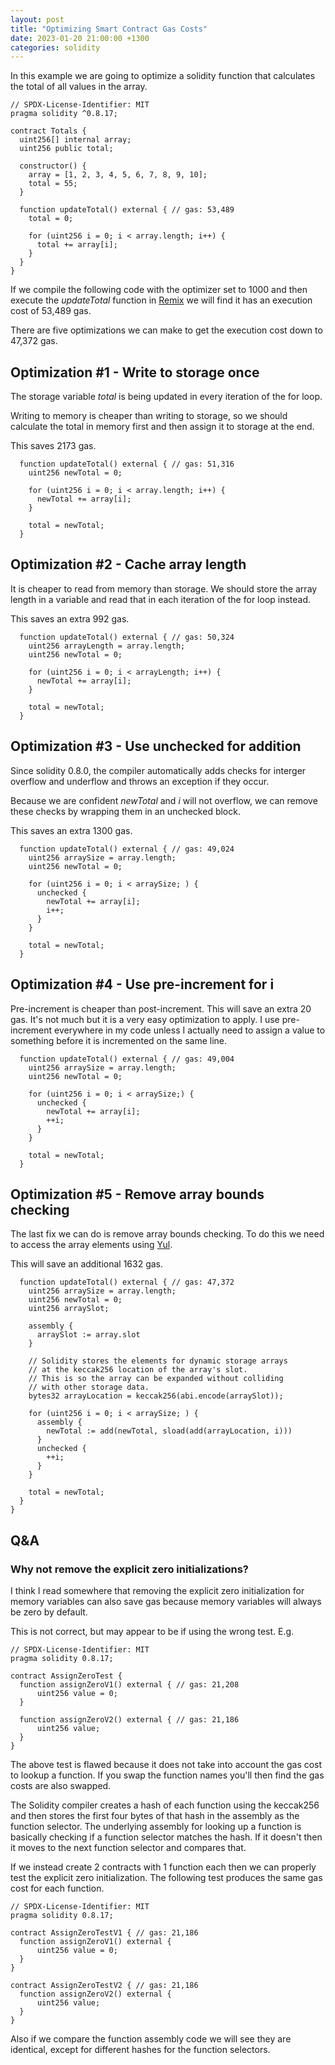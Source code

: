 ```yaml
---
layout: post
title: "Optimizing Smart Contract Gas Costs"
date: 2023-01-20 21:00:00 +1300
categories: solidity
---
```


In this example we are going to optimize a solidity function that calculates the total of all values in the array.

```solidity
// SPDX-License-Identifier: MIT
pragma solidity ^0.8.17;

contract Totals {
  uint256[] internal array;
  uint256 public total;

  constructor() {
    array = [1, 2, 3, 4, 5, 6, 7, 8, 9, 10];
    total = 55;
  }

  function updateTotal() external { // gas: 53,489
    total = 0;

    for (uint256 i = 0; i < array.length; i++) {
      total += array[i];
    }
  }
}
```

If we compile the following code with the optimizer set to 1000 and then execute the *updateTotal* function in [Remix](https://remix.ethereum.org/) we will find it has an execution cost of 53,489 gas.

There are five optimizations we can make to get the execution cost down to 47,372 gas.

## Optimization #1 - Write to storage once

The storage variable *total* is being updated in every iteration of the for loop.

Writing to memory is cheaper than writing to storage, so we should calculate the total in memory first and then assign it to storage at the end.

This saves 2173 gas.

```solidity
  function updateTotal() external { // gas: 51,316
    uint256 newTotal = 0;

    for (uint256 i = 0; i < array.length; i++) {
      newTotal += array[i];
    }

    total = newTotal;
  }
```
## Optimization #2 - Cache array length

It is cheaper to read from memory than storage. We should store the array length in a variable and read that in each iteration of the for loop instead.

This saves an extra 992 gas.

```solidity
  function updateTotal() external { // gas: 50,324
    uint256 arrayLength = array.length;
    uint256 newTotal = 0;

    for (uint256 i = 0; i < arrayLength; i++) {
      newTotal += array[i];
    }

    total = newTotal;
  }
```

## Optimization #3 - Use unchecked for addition
Since solidity 0.8.0, the compiler automatically adds checks for interger overflow and underflow and throws an exception if they occur.

Because we are confident *newTotal* and *i* will not overflow, we can remove these checks by wrapping them in an unchecked block.

This saves an extra 1300 gas.

```solidity
  function updateTotal() external { // gas: 49,024
    uint256 arraySize = array.length;
    uint256 newTotal = 0;

    for (uint256 i = 0; i < arraySize; ) {
      unchecked {
        newTotal += array[i];
        i++;
      }
    }

    total = newTotal;
  }
```

## Optimization #4 - Use pre-increment for i

Pre-increment is cheaper than post-increment. This will save an extra 20 gas. It's not much but it is a very easy optimization to apply. I use pre-increment everywhere in my code unless I actually need to assign a value to something before it is incremented on the same line.

```solidity
  function updateTotal() external { // gas: 49,004
    uint256 arraySize = array.length;
    uint256 newTotal = 0;

    for (uint256 i = 0; i < arraySize;) {
      unchecked {
        newTotal += array[i];
        ++i;
      }
    }

    total = newTotal;
  }
```

## Optimization #5 - Remove array bounds checking

The last fix we can do is remove array bounds checking. To do this we need to access the array elements using [Yul](https://docs.soliditylang.org/en/v0.8.17/yul.html).

This will save an additional 1632 gas.

```solidity
  function updateTotal() external { // gas: 47,372
    uint256 arraySize = array.length;
    uint256 newTotal = 0;
    uint256 arraySlot;

    assembly {
      arraySlot := array.slot
    }

    // Solidity stores the elements for dynamic storage arrays
    // at the keccak256 location of the array's slot.
    // This is so the array can be expanded without colliding
    // with other storage data.
    bytes32 arrayLocation = keccak256(abi.encode(arraySlot));

    for (uint256 i = 0; i < arraySize; ) {
      assembly {
        newTotal := add(newTotal, sload(add(arrayLocation, i)))
      }
      unchecked {
        ++i;
      }
    }

    total = newTotal;
  }
}
```

## Q&A
### Why not remove the explicit zero initializations?

I think I read somewhere that removing the explicit zero initialization for memory variables can also save gas because memory variables will always be zero by default.

This is not correct, but may appear to be if using the wrong test. E.g.
```solidity
// SPDX-License-Identifier: MIT
pragma solidity 0.8.17;

contract AssignZeroTest {
  function assignZeroV1() external { // gas: 21,208
      uint256 value = 0;
  }

  function assignZeroV2() external { // gas: 21,186
      uint256 value;
  }
}
```

The above test is flawed because it does not take into account the gas cost to lookup a function. If you swap the function names you'll then find the gas costs are also swapped.

The Solidity compiler creates a hash of each function using the keccak256 and then stores the first four bytes of that hash in the assembly as the function selector. The underlying assembly for looking up a function is basically checking if a function selector matches the hash. If it doesn't then it moves to the next function selector and compares that.

If we instead create 2 contracts with 1 function each then we can properly test the explicit zero initialization.
The following test produces the same gas cost for each function.
```solidity
// SPDX-License-Identifier: MIT
pragma solidity 0.8.17;

contract AssignZeroTestV1 { // gas: 21,186 
  function assignZeroV1() external {
      uint256 value = 0;
  }
}

contract AssignZeroTestV2 { // gas: 21,186 
  function assignZeroV2() external {
      uint256 value;
  }
}
```
Also if we compare the function assembly code we will see they are identical, except for different hashes for the function selectors.